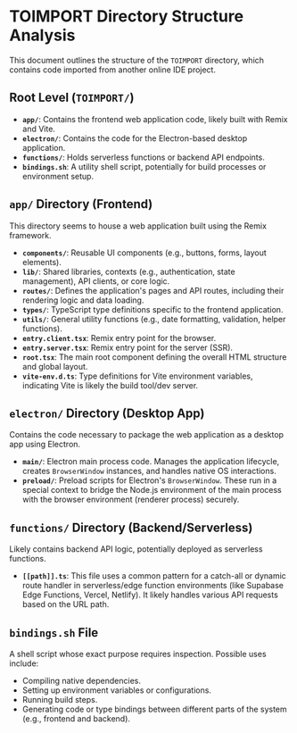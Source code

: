 # TOIMPORT Directory Structure Analysis

This document outlines the structure of the `TOIMPORT` directory, which contains code imported from another online IDE project.

## Root Level (`TOIMPORT/`)

-   **`app/`**: Contains the frontend web application code, likely built with Remix and Vite.
-   **`electron/`**: Contains the code for the Electron-based desktop application.
-   **`functions/`**: Holds serverless functions or backend API endpoints.
-   **`bindings.sh`**: A utility shell script, potentially for build processes or environment setup.

## `app/` Directory (Frontend)

This directory seems to house a web application built using the Remix framework.

-   **`components/`**: Reusable UI components (e.g., buttons, forms, layout elements).
-   **`lib/`**: Shared libraries, contexts (e.g., authentication, state management), API clients, or core logic.
-   **`routes/`**: Defines the application's pages and API routes, including their rendering logic and data loading.
-   **`types/`**: TypeScript type definitions specific to the frontend application.
-   **`utils/`**: General utility functions (e.g., date formatting, validation, helper functions).
-   **`entry.client.tsx`**: Remix entry point for the browser.
-   **`entry.server.tsx`**: Remix entry point for the server (SSR).
-   **`root.tsx`**: The main root component defining the overall HTML structure and global layout.
-   **`vite-env.d.ts`**: Type definitions for Vite environment variables, indicating Vite is likely the build tool/dev server.

## `electron/` Directory (Desktop App)

Contains the code necessary to package the web application as a desktop app using Electron.

-   **`main/`**: Electron main process code. Manages the application lifecycle, creates `BrowserWindow` instances, and handles native OS interactions.
-   **`preload/`**: Preload scripts for Electron's `BrowserWindow`. These run in a special context to bridge the Node.js environment of the main process with the browser environment (renderer process) securely.

## `functions/` Directory (Backend/Serverless)

Likely contains backend API logic, potentially deployed as serverless functions.

-   **`[[path]].ts`**: This file uses a common pattern for a catch-all or dynamic route handler in serverless/edge function environments (like Supabase Edge Functions, Vercel, Netlify). It likely handles various API requests based on the URL path.

## `bindings.sh` File

A shell script whose exact purpose requires inspection. Possible uses include:

-   Compiling native dependencies.
-   Setting up environment variables or configurations.
-   Running build steps.
-   Generating code or type bindings between different parts of the system (e.g., frontend and backend). 